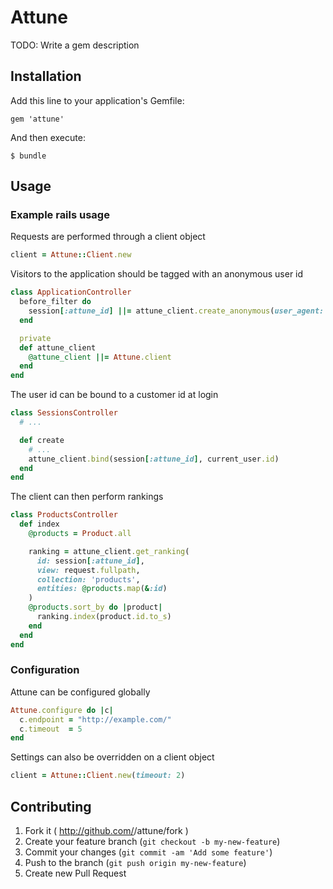 # Attune

TODO: Write a gem description

## Installation

Add this line to your application's Gemfile:

    gem 'attune'

And then execute:

    $ bundle

## Usage

### Example rails usage

Requests are performed through a client object

``` ruby
client = Attune::Client.new
```

Visitors to the application should be tagged with an anonymous user id

``` ruby
class ApplicationController
  before_filter do
    session[:attune_id] ||= attune_client.create_anonymous(user_agent: request.env["HTTP_USER_AGENT"])
  end

  private
  def attune_client
    @attune_client ||= Attune.client
  end
end
```

The user id can be bound to a customer id at login

``` ruby
class SessionsController
  # ...

  def create
    # ...
    attune_client.bind(session[:attune_id], current_user.id)
  end
end
```

The client can then perform rankings

``` ruby
class ProductsController
  def index
    @products = Product.all

    ranking = attune_client.get_ranking(
      id: session[:attune_id],
      view: request.fullpath,
      collection: 'products',
      entities: @products.map(&:id)
    )
    @products.sort_by do |product|
      ranking.index(product.id.to_s)
    end
  end
end
```


### Configuration

Attune can be configured globally

``` ruby
Attune.configure do |c|
  c.endpoint = "http://example.com/"
  c.timeout  = 5
end
```

Settings can also be overridden on a client object

``` ruby
client = Attune::Client.new(timeout: 2)
```

## Contributing

1. Fork it ( http://github.com/<my-github-username>/attune/fork )
2. Create your feature branch (`git checkout -b my-new-feature`)
3. Commit your changes (`git commit -am 'Add some feature'`)
4. Push to the branch (`git push origin my-new-feature`)
5. Create new Pull Request
